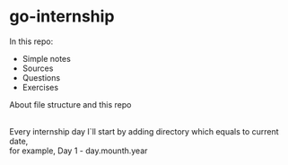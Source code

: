 # go-internship

<p>In this repo:<br>
<ul>
  <li>Simple notes</li>
  <li>Sources</li>
  <li>Questions</li>
  <li>Exercises</li>
</ul>

<p>About file structure and this repo</p>
<br>Every internship day I`ll start by adding directory which equals to current date,
<br>for example, Day 1 - day.mounth.year
